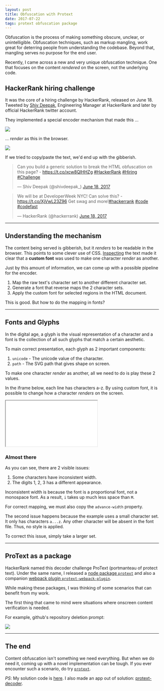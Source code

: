 ```yaml
---
layout: post
title: Obfuscation with Protext
date: 2017-07-22
tags: protext obfuscation package
---
```


Obfuscation is the process of making something obscure, unclear, or unintelligible.
Obfuscation techniques, such as markup mangling, work great for deterring people from understanding the codebase.
Beyond that, mangling serves no purpose for the end user.

Recently, I came across a new and very unique obfuscation technique.
One that focuses on the content *rendered* on the screen, not the underlying code.

<!-- preview -->

## HackerRank hiring challenge

It was the core of a hiring challenge by HackerRank, released on June 18.
Tweeted by [Shiv Deepak], Engineering Manager at HackerRank and later by official HackerRank twitter account.

They implemented a special encoder mechanism that made this ...

![]({{site.baseurl}}/img/2.png)

... *render* as this in the browser.

![]({{site.baseurl}}/img/1.png)

If we tried to copy/paste the text, we'd end up with the gibberish.

<blockquote class="twitter-tweet" data-lang="en"><p lang="en" dir="ltr">Can you build a generic solution to break the HTML obfuscation on this page? - <a href="https://t.co/xcw8QlHHZg">https://t.co/xcw8QlHHZg</a> <a href="https://twitter.com/hashtag/HackerRank?src=hash">#HackerRank</a> <a href="https://twitter.com/hashtag/Hiring?src=hash">#Hiring</a> <a href="https://twitter.com/hashtag/Challenge?src=hash">#Challenge</a></p>&mdash; Shiv Deepak (@shivdeepak_) <a href="https://twitter.com/shivdeepak_/status/876317554750308352">June 18, 2017</a></blockquote>
<blockquote class="twitter-tweet" data-lang="en"><p lang="en" dir="ltr">We will be at DeveloperWeek NYC! Can solve this? - <a href="https://t.co/XjVwL23Z96">https://t.co/XjVwL23Z96</a> Get swag and more!<a href="https://twitter.com/hashtag/hackerrank?src=hash">#hackerrank</a> <a href="https://twitter.com/hashtag/code?src=hash">#code</a> <a href="https://twitter.com/hashtag/codefast?src=hash">#codefast</a></p>&mdash; HackerRank (@hackerrank) <a href="https://twitter.com/hackerrank/status/876458261536542721">June 18, 2017</a></blockquote>
<script async src="//platform.twitter.com/widgets.js" charset="utf-8"></script>

---

## Understanding the mechanism

The content being served is gibberish, but it *renders* to be readable in the browser.
This points to some clever use of CSS.
[Inspecting] the text made it clear that a **custom font** was used to make one character *render* as another.

Just by this amount of information, we can come up with a possible pipeline for the encoder.

1. Map the raw text's character set to another different character set.
2. Generate a font that reverse maps the 2 character sets.
3. Apply the custom font for selected regions in the HTML document.

This is good.
But how to do the mapping in fonts?

---

## Fonts and Glyphs

In the digital age, a glyph is the visual representation of a character and a font is the collection of all such glyphs that match a certain aesthetic.

To main correct presentation, each glyph as 2 important components:
1. `unicode` - The unicode value of the character.
2. `path` - The SVG path that gives shape on screen.

To make one character *render* as another, all we need to do is play these 2 values.

In the iframe below, each line has characters a-z.
By using custom font, it is possible to change how a character *renders* on the screen.

<iframe
  class="demo"
  style="height:auto"
  src="{{site.baseurl}}/gists/2017-07-22-obfuscation-with-protext/index.html"
></iframe>

### Almost there

As you can see, there are 2 visible issues:

1. Some characters have inconsistent width.
2. The digits 1, 2, 3 has a different appearance.

Inconsistent width is because the font is a proportional font, not a monospace font.
As a result, `i` takes up much less space than `M`.

For correct mapping, we must also copy the `advance-width` property.

The second issue happens because the example uses a small character set.
It only has characters `a...z`.
Any other character will be absent in the font file.
Thus, no style is applied.

To correct this issue, simply take a larger set.

---

## ProText as a package

HackerRank named this decoder challenge ProText (portmanteau of protect text).
Under the same name, I released a [node package `protext`] and also a companion [webpack plugin `protext-webpack-plugin`].

While making these packages, I was thinking of some scenarios that can benefit from my work.

The first thing that came to mind were situations where onscreen content verification is needed.

For example, github's repository deletion prompt:

<img src="{{site.baseurl}}/img/git.png" class="center">

---

## The end

Content obfuscation isn't something we need everything.
But when we do need it, coming up with a novel implementation can be tough.
If you ever encounter such a scenario, do try [`protext`].

*PS*: My solution code is [here].
I also made an app out of solution: [protext-decoder].

[Shiv Deepak]: https://www.linkedin.com/in/shivdeepak
[Inspecting]: https://developers.google.com/web/tools/chrome-devtools/inspect-styles
[node package `protext`]: https://github.com/zhirzh/protext
[webpack plugin `protext-webpack-plugin`]: https://github.com/zhirzh/protext-webpack-plugin
[here]: https://bitbucket.org/zhirzh/protext-decoder
[protext-decoder]: https://protext-decoder.herokuapp.com/
[`protext`]: https://github.com/zhirzh/protext
